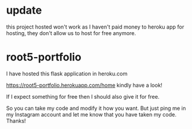 # update

this project hosted won't work as I haven't paid money to heroku app for hosting, they don't allow us to host for free anymore. 

# root5-portfolio

I have hosted this flask application in heroku.com

https://root5-portfolio.herokuapp.com/home kindly have a look!

If I expect something for free then I should also give it for free.

So you can take my code and modify it how you want. But just ping me in my Instagram account and let me know that you have taken my code. Thanks!
